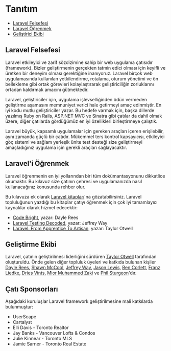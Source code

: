 # Tanıtım

- [Laravel Felsefesi](#laravel-felsefesi)
- [Laravel Öğrenmek](#laravel-ogrenmek)
- [Geliştirici Ekibi](#gelistirici-ekibi)

<a name="laravel-felsefesi"></a>
## Laravel Felsefesi

Laravel etkileyici ve zarif sözdizimine sahip bir web uygulama çatısıdır (framework). Bizler geliştirmenin gerçekten tatmin edici olması için keyifli ve üretken bir deneyim olması gerektiğine inanıyoruz. Laravel birçok web uygulamasında kullanılan yetkilendirme, rotalama, oturum yönetimi ve ön bellekleme gibi ortak görevleri kolaylaştırarak geliştiriciliğin zorluklarını ortadan kaldırmak amacını gütmektedir.

Laravel, geliştiriciler için, uygulama işlevselliğinden ödün vermeden geliştirme aşamasını memnuniyet verici hale getirmeyi amaç edinmiştir. En iyi kodu mutlu geliştiriciler yazar. Bu hedefe varmak için, başka dillerde yazılmış Ruby on Rails, ASP.NET MVC ve Sinatra gibi çatılar da dahil olmak üzere, diğer çatılarda gördüğümüz en iyi özellikleri birleştirmeye çalıştık.

Laravel büyük, kapsamlı uygulamalar için gereken araçları içeren erişilebilir, aynı zamanda güçlü bir çatıdır. Mükemmel ters kontrol kapsayıcısı, etkileyici göç sistemi ve sağlam yerleşik ünite test desteği size geliştirmeyi amaçladığınız uygulama için gerekli araçları sağlayacaktır.

<a name="laravel-ogrenmek"></a>
## Laravel'i Öğrenmek

Laravel öğrenmenin en iyi yollarından biri tüm dokümantasyonunu dikkatlice okumaktır. Bu kılavuz size çatının çehresi ve uygulamanızda nasıl kullanacağınız konusunda rehber olur.

Bu kılavuza ek olarak [Laravel kitapları](http://wiki.laravel.io/Books)'na gözatabilirsiniz. Laravel topluluğunun yazdığı bu kitaplar çatıyı öğrenmek için çok iyi tamamlayıcı kaynaklar olarak hizmet edecektir:

- [Code Bright](https://leanpub.com/codebright), yazar: Dayle Rees
- [Laravel Testing Decoded](https://leanpub.com/laravel-testing-decoded), yazar: Jeffrey Way
- [Laravel: From Apprentice To Artisan](https://leanpub.com/laravel), yazar: Taylor Otwell

<a name="gelistirici-ekibi"></a>
## Geliştirme Ekibi

Laravel, çatının geliştirilmesi liderliğini sürdüren [Taylor Otwell](https://github.com/taylorotwell) tarafından oluşturuldu. Önde gelen diğer topluluk üyeleri ve katkıda bulunan kişiler [Dayle Rees](https://github.com/daylerees), [Shawn McCool](https://github.com/ShawnMcCool), [Jeffrey Way](https://github.com/JeffreyWay), [Jason Lewis](https://github.com/jasonlewis), [Ben Corlett](https://github.com/bencorlett), [Franz Liedke](https://github.com/franzliedke), [Dries Vints](https://github.com/driesvints), [Mior Muhammed Zaki](https://github.com/crynobone) ve [Phil Sturgeon](https://github.com/philsturgeon)'dır.

## Çatı Sponsorları

Aşağıdaki kuruluşlar Laravel framework geliştirilmesine mali katkılarda bulunmuştur:

- UserScape
- Cartalyst
- Elli Davis - Toronto Realtor
- Jay Banks - Vancouver Lofts & Condos
- Julie Kinnear - Toronto MLS
- Jamie Sarner - Toronto Real Estate
